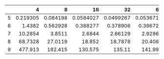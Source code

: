 |    |          4 |          8 |          16 |          32 |          64 |         128 |         256 |
|---:|-----------:|-----------:|------------:|------------:|------------:|------------:|------------:|
|  5 |   0.219305 |   0.084198 |   0.0584027 |   0.0499267 |   0.0536716 |   0.0489452 |   0.0492081 |
|  6 |   1.4382   |   0.562928 |   0.388277  |   0.378906  |   0.396721  |   0.403877  |   0.404018  |
|  7 |  10.2854   |   3.8511   |   2.6844    |   2.66129   |   2.92965   |   3.15006   |   3.23267   |
|  8 |  68.7328   |  27.0119   |  18.852     |  18.7878    |  20.4064    |  23.2429    |  33.2405    |
|  9 | 477.913    | 182.415    | 130.575     | 135.11      | 141.995     | 160.922     | 239.229     |